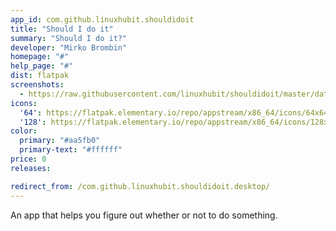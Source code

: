 ```yaml
---
app_id: com.github.linuxhubit.shouldidoit
title: "Should I do it"
summary: "Should I do it?"
developer: "Mirko Brombin"
homepage: "#"
help_page: "#"
dist: flatpak
screenshots:
  - https://raw.githubusercontent.com/linuxhubit/shouldidoit/master/data/screenshot-1.png
icons:
  '64': https://flatpak.elementary.io/repo/appstream/x86_64/icons/64x64/com.github.linuxhubit.shouldidoit.png
  '128': https://flatpak.elementary.io/repo/appstream/x86_64/icons/128x128/com.github.linuxhubit.shouldidoit.png
color:
  primary: "#aa5fb0"
  primary-text: "#ffffff"
price: 0
releases:

redirect_from: /com.github.linuxhubit.shouldidoit.desktop/
---
```


<p>An app that helps you figure out whether or not to do something.</p>